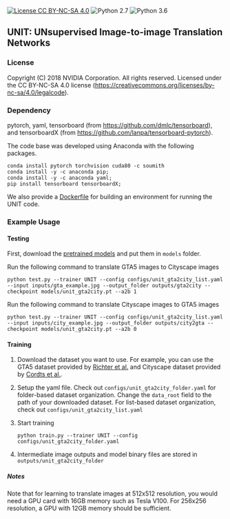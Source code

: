[![License CC BY-NC-SA 4.0](https://img.shields.io/badge/license-CC4.0-blue.svg)](https://raw.githubusercontent.com/NVIDIA/FastPhotoStyle/master/LICENSE.md)
![Python 2.7](https://img.shields.io/badge/python-2.7-green.svg)
![Python 3.6](https://img.shields.io/badge/python-3.6-green.svg)
## UNIT: UNsupervised Image-to-image Translation Networks

### License

Copyright (C) 2018 NVIDIA Corporation.  All rights reserved.
Licensed under the CC BY-NC-SA 4.0 license (https://creativecommons.org/licenses/by-nc-sa/4.0/legalcode). 

### Dependency


pytorch, yaml, tensorboard (from https://github.com/dmlc/tensorboard), and tensorboardX (from https://github.com/lanpa/tensorboard-pytorch).


The code base was developed using Anaconda with the following packages.
```
conda install pytorch torchvision cuda80 -c soumith
conda install -y -c anaconda pip; 
conda install -y -c anaconda yaml;
pip install tensorboard tensorboardX;
```

We also provide a [Dockerfile](Dockerfile) for building an environment for running the UNIT code.

### Example Usage

#### Testing 

First, download the [pretrained models](https://drive.google.com/open?id=1R9MH_p8tDmUsIAjKCu-jgoilWgANfObx) and put them in `models` folder.

Run the following command to translate GTA5 images to Cityscape images
    
    python test.py --trainer UNIT --config configs/unit_gta2city_list.yaml --input inputs/gta_example.jpg --output_folder outputs/gta2city --checkpoint models/unit_gta2city.pt --a2b 1
    
Run the following command to translate Cityscape images to GTA5 images
    
    python test.py --trainer UNIT --config configs/unit_gta2city_list.yaml --input inputs/city_example.jpg --output_folder outputs/city2gta --checkpoint models/unit_gta2city.pt --a2b 0    
 
#### Training

1. Download the dataset you want to use. For example, you can use the GTA5 dataset provided by [Richter et al.](https://download.visinf.tu-darmstadt.de/data/from_games/) and Cityscape dataset provided by [Cordts et al.](https://www.cityscapes-dataset.com/).

3. Setup the yaml file. Check out `configs/unit_gta2city_folder.yaml` for folder-based dataset organization. Change the `data_root` field to the path of your downloaded dataset. For list-based dataset organization, check out `configs/unit_gta2city_list.yaml`

3. Start training
    ```
    python train.py --trainer UNIT --config configs/unit_gta2city_folder.yaml
    ```
    
4. Intermediate image outputs and model binary files are stored in `outputs/unit_gta2city_folder`

##### Notes

Note that for learning to translate images at 512x512 resolution, you would need a GPU card with 16GB memory such as Tesla V100. For 256x256 resolution, a GPU with 12GB memory should be sufficient.